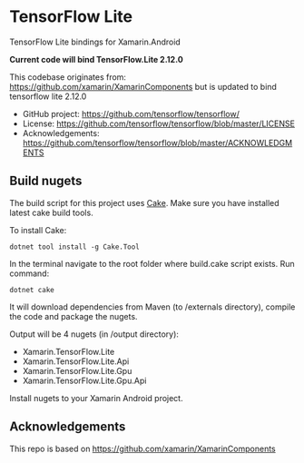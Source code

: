 # TensorFlow Lite

TensorFlow Lite bindings for Xamarin.Android

**Current code will bind TensorFlow.Lite 2.12.0**

This codebase originates from: https://github.com/xamarin/XamarinComponents
but is updated to bind tensorflow lite 2.12.0


 * GitHub project: https://github.com/tensorflow/tensorflow/ 
 * License: https://github.com/tensorflow/tensorflow/blob/master/LICENSE 
 * Acknowledgements: https://github.com/tensorflow/tensorflow/blob/master/ACKNOWLEDGMENTS


## Build nugets

The build script for this project uses [Cake](http://cakebuild.net). Make sure you have installed latest cake build tools.

To install Cake:

```
dotnet tool install -g Cake.Tool	
```

In the terminal navigate to the root folder where build.cake script exists.
Run command: 

```
dotnet cake
```

It will download dependencies from Maven (to /externals directory), compile the code and package the nugets.

Output will be 4 nugets (in /output directory):

* Xamarin.TensorFlow.Lite
* Xamarin.TensorFlow.Lite.Api
* Xamarin.TensorFlow.Lite.Gpu
* Xamarin.TensorFlow.Lite.Gpu.Api

Install nugets to your Xamarin Android project.

## Acknowledgements
This repo is based on https://github.com/xamarin/XamarinComponents

